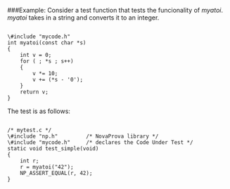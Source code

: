 ###Example: 
  Consider a test function that tests the funcionality of <I>myatoi</I>. <I>myatoi</I> takes in a 
  string and converts it to an integer.
<pre><code>
\#include "mycode.h"
int myatoi(const char *s)
{
    int v = 0;
    for ( ; *s ; s++)
    {
        v *= 10;
        v += (*s - '0');
    }
    return v;
}
</pre></code>

The test is as follows:
<pre><code>
/* mytest.c */
\#include "np.h"         /* NovaProva library */
\#include "mycode.h"     /* declares the Code Under Test */
static void test_simple(void)
{
    int r;
    r = myatoi("42");
    NP_ASSERT_EQUAL(r, 42);
}
</pre></code>
